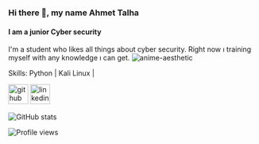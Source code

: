 ### Hi there 👋, my name Ahmet Talha
#### I am a junior Cyber security
I'm a student who likes all things about cyber security. Right now ı training myself with any knowledge ı can get.
![anime-aesthetic](https://user-images.githubusercontent.com/89981236/141479942-2ad76249-a6ee-4df8-a6ae-8e3b1c5c991e.gif)

Skills: Python | Kali Linux | 



[<img src='https://cdn.jsdelivr.net/npm/simple-icons@3.0.1/icons/github.svg' alt='github' height='40'>](https://github.com/KamiKaramazov)  [<img src='https://cdn.jsdelivr.net/npm/simple-icons@3.0.1/icons/linkedin.svg' alt='linkedin' height='40'>](https://www.linkedin.com/in/AhmetTalhaŞen/)  

![GitHub stats](https://github-readme-stats.vercel.app/api?username=KamiKaramazov&show_icons=true)  

![Profile views](https://gpvc.arturio.dev/KamiKaramazov)  
